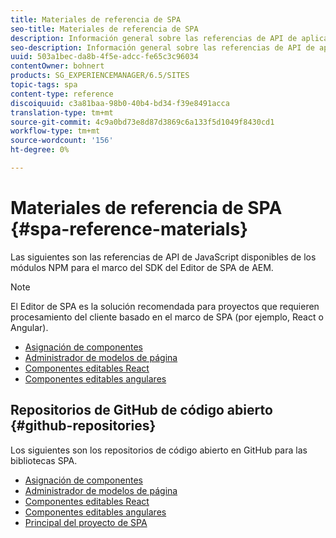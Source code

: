```yaml
---
title: Materiales de referencia de SPA
seo-title: Materiales de referencia de SPA
description: Información general sobre las referencias de API de aplicación de una sola página y los repositorios de código fuente
seo-description: Información general sobre las referencias de API de aplicación de una sola página y los repositorios de código fuente
uuid: 503a1bec-da8b-4f5e-adcc-fe65c3c96034
contentOwner: bohnert
products: SG_EXPERIENCEMANAGER/6.5/SITES
topic-tags: spa
content-type: reference
discoiquuid: c3a81baa-98b0-40b4-bd34-f39e8491acca
translation-type: tm+mt
source-git-commit: 4c9a0bd73e8d87d3869c6a133f5d1049f8430cd1
workflow-type: tm+mt
source-wordcount: '156'
ht-degree: 0%

---
```



# Materiales de referencia de SPA {#spa-reference-materials}

Las siguientes son las referencias de API de JavaScript disponibles de los módulos NPM para el marco del SDK del Editor de SPA de AEM.

>[!NOTE]
>
>El Editor de SPA es la solución recomendada para proyectos que requieren procesamiento del cliente basado en el marco de SPA (por ejemplo, React o Angular).

* [Asignación de componentes](https://www.npmjs.com/package/@adobe/aem-spa-component-mapping)
* [Administrador de modelos de página](https://www.npmjs.com/package/@adobe/aem-spa-model-manager)
* [Componentes editables React](https://www.npmjs.com/package/@adobe/aem-react-editable-components)
* [Componentes editables angulares](https://www.npmjs.com/package/@adobe/aem-angular-editable-components)

## Repositorios de GitHub de código abierto {#github-repositories}

Los siguientes son los repositorios de código abierto en GitHub para las bibliotecas SPA.

* [Asignación de componentes](https://github.com/adobe/aem-spa-component-mapping)
* [Administrador de modelos de página](https://github.com/adobe/aem-spa-page-model-manager)
* [Componentes editables React](https://github.com/adobe/aem-react-editable-components)
* [Componentes editables angulares](https://github.com/adobe/aem-angular-editable-components)
* [Principal del proyecto de SPA](https://github.com/adobe/aem-spa-project-core)